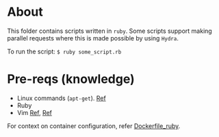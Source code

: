 # About

This folder contains scripts written in `ruby`. Some scripts support making parallel requests where this is made possible by using `Hydra`.

To run the script: `$ ruby some_script.rb`

# Pre-reqs (knowledge)

* Linux commands (`apt-get`). [Ref](https://linux.die.net/man/8/apt-get)
* Ruby
* Vim [Ref](https://thevaluable.dev/vim-beginner/), [Ref](https://dev.to/prodopsio/vim-a-to-z-literally-1iah)

For context on container configuration, refer [Dockerfile_ruby](../Dockerfile_ruby).